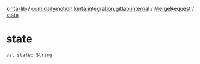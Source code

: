 [kinta-lib](../../index.md) / [com.dailymotion.kinta.integration.gitlab.internal](../index.md) / [MergeRequest](index.md) / [state](./state.md)

# state

`val state: `[`String`](https://kotlinlang.org/api/latest/jvm/stdlib/kotlin/-string/index.html)